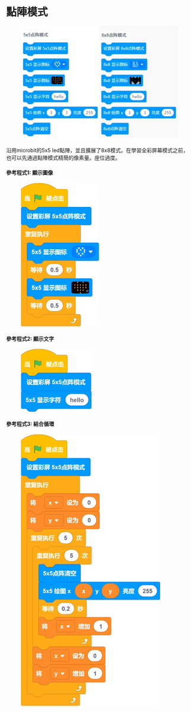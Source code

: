# 點陣模式



<figure><img src="../../../.gitbook/assets/image (36).png" alt=""><figcaption></figcaption></figure>

沿用microbit的5x5 led點陣，並且擴展了8x8模式。在學習全彩屏幕模式之前，也可以先通過點陣模式精簡的像素量。座位過度。

#### 參考程式1: 顯示圖像

<figure><img src="../../../.gitbook/assets/image (1) (1) (1) (1) (1) (1) (1) (1).png" alt="" width="210"><figcaption></figcaption></figure>

#### 參考程式2: 顯示文字

<figure><img src="../../../.gitbook/assets/image (2) (1) (1) (1) (1) (1).png" alt="" width="190"><figcaption></figcaption></figure>

#### 參考程式3: 結合循環

<figure><img src="../../../.gitbook/assets/image (3) (1) (1) (1) (1) (1).png" alt="" width="375"><figcaption></figcaption></figure>
